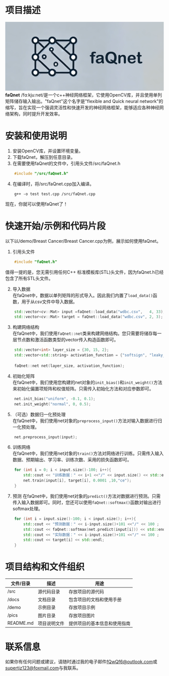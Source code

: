 # 项目描述
![logo](./faQnet.png)
**faQnet** /fɑːkjuːnet/是一个c++神经网络框架，它使用OpenCV库，并且使用单列矩阵储存输入输出。"faQnet"这个名字是"flexible and Quick neural network"的缩写，旨在实现一个强调灵活性和快速开发的神经网络框架，能够适应各种神经网络架构，同时提升开发效率。  

# 安装和使用说明  
1. 安装OpenCV库，并设置环境变量。
2. 下载faQnet，解压到任意目录。
3. 在需要使用faQnet的文件中，引用头文件/src/faQnet.h	
```c++
	#include "/src/faQnet.h"  
```

4. 在编译时，将/src/faQnet.cpp加入编译。  
```shell
	g++ -o test test.cpp /src/faQnet.cpp  
```

现在，你就可以使用faQnet了！

# 快速开始/示例和代码片段

以下以/demo/Breast Cancer/Breast Cancer.cpp为例，展示如何使用faQnet。  

1. 引用头文件
```c++
	#include "faQnet.h"
```

值得一提的是，您无需引用任何C++ 标准模板库(STL)头文件，因为faQnet.h已经包含了所有STL头文件。  

2. 导入数据  
	在faQnet中，数据以单列矩阵的形式导入。因此我们内置了`load_data()`函数，用于从csv文件中导入数据。  
```c++
	std::vector<cv::Mat> input =faQnet::load_data("wdbc.csv", 	4, 33);
	std::vector<cv::Mat> target = faQnet::load_data("wdbc.csv", 2, 3);
```

3.  构建网络结构  
	在faQnet中，我们使用`faQnet::net`类来构建网络结构。您只需要将储存每一层节点数和激活函数类型的vector传入构造函数即可。  
```c++
	std::vector<int> layer_size = {30, 15, 2};
	std::vector<std::string> activation_function = {"softsign", "leaky_relu","none"};
		
	faQnet::net net(layer_size, activation_function);   
```

4. 初始化矩阵  
	在faQnet中，我们使用您构建的net对象的`init_bias()`和`init_weight()`方法来初始化偏置项矩阵和权值矩阵。只需传入初始化方法和对应参数即可。  
```c++
	net.init_bias("uniform", -0.1, 0.1);
	net.init_weight("normal", 0, 0.5);
```

5. （可选）数据归一化预处理  
	在faQnet中，我们使用net对象的`preprocess_input()`方法对输入数据进行归一化预处理。  
```c++
	net.preprocess_input(input);
```

6. 训练网络  
	在faQnet中，我们使用net对象的`train()`方法对网络进行训练。只需传入输入数据、预期输出、学习率、训练次数、采用的损失函数即可。  
```c++
	for (int i = 0; i < input.size()-100; i++){
		std::cout << "训练数据：" << i+1 <<"/" << input.size() << std::endl;
		net.train(input[i], target[i], 0.0001 ,10,"ce");
	}
```

7. 预测
	在faQnet中，我们使用net对象的`predict()`方法对数据进行预测。只需传入输入数据即可。同时，您还可以使用`faQnet::softmax()`函数对输出进行softmax处理。  
```c++
	for (int i = input.size()-100; i < input.size(); i++){
		std::cout << "预测数据：" << i-input.size()+101 <<"/" << 100 ;
		std::cout << faQnet::softmax(net.predict(input[i])) << std::endl;
		std::cout << "实际数据：" << i-input.size()+101 <<"/" << 100 ;
		std::cout << target[i] << std::endl;
	}
```

# 项目结构和文件组织

|文件/目录	| 描述	| 用途 |
|-------|--------|------|
|/src	|源代码目录	|存放项目的源代码|
|/docs	|文档目录	|包含项目的文档和使用手册|
|/demo	|示例目录	|存放项目示例|
|/pics  |图片目录	|存放项目图片|
|README.md	|项目说明文件	|提供项目的基本信息和使用指南|

# 联系信息
如果你有任何问题或建议，请随时通过我的电子邮件<fQwQf6@outlook.com>或<supertjz123@foxmail.com>与我联系。